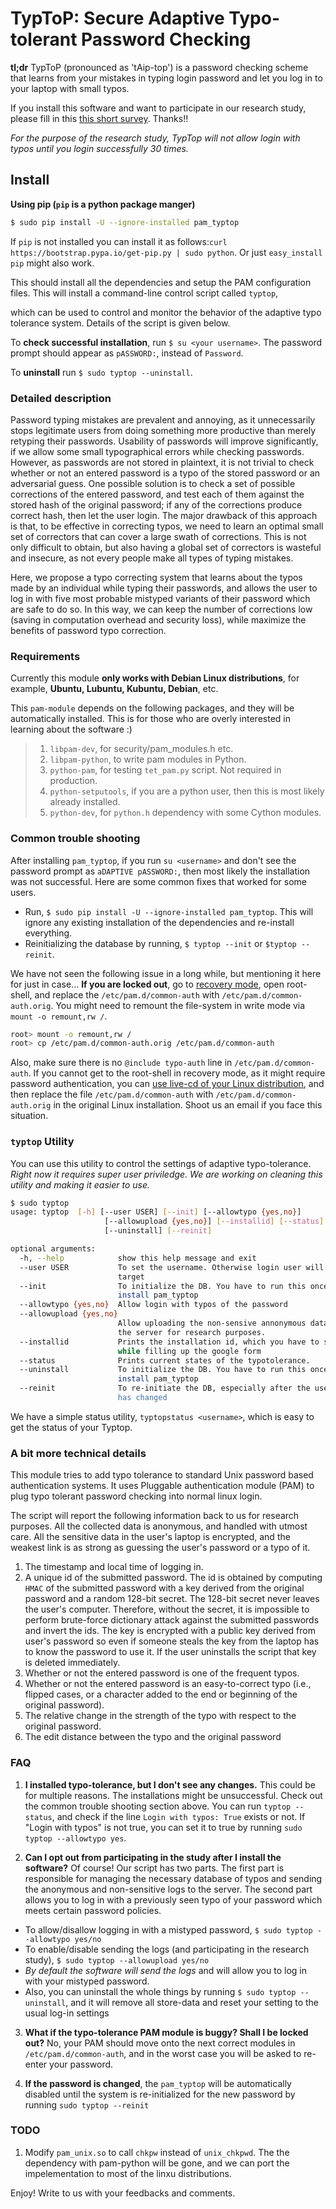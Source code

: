 # TypToP: Secure Adaptive __Typo-tolerant Password__ Checking

**tl;dr**
TypToP (pronounced as 'tAip-top') is a password checking scheme that
learns from your mistakes in typing login password and let you log in
to your laptop with small typos.

If you install this software and want to participate in our research study, please fill in this [this short survey](https://docs.google.com/forms/d/e/1FAIpQLSfHWAPedMVT7ETaW3qUUaueOg87TaDAllQYIgoqJZ8nWjF88A/viewform). Thanks!!

*For the purpose of the research study, TypTop will not allow login with typos until you login successfully 30 times.*

## Install
**Using pip (`pip` is a python package manger)**
```bash
$ sudo pip install -U --ignore-installed pam_typtop
```

If `pip` is not installed you can install it as follows:`curl
https://bootstrap.pypa.io/get-pip.py | sudo python`.  Or just
`easy_install pip` might also work.

<!-- Install Homebrew -->
<!-- ```bash -->
<!-- $ ruby -e "$(curl -fsSL https://raw.githubusercontent.com/Homebrew/install/master/install)" -->
<!-- ``` -->
<!-- For those snarky people, who do not want to install pip, can run the following -->
<!-- command. -->
<!-- ```bash -->
<!-- $ git clone https://github.com/rchatterjee/pam-typopw.git -->
<!-- $ cd pam-typopw && sudo python setup.py install -f -->
<!-- ``` -->

This should install all the dependencies and setup the PAM configuration
files. This will install a command-line control script called `typtop`,

which can be used to control and monitor the behavior of the adaptive typo
tolerance system. Details of the script is given below.

To **check successful installation**, run `$ su <your username>`. The password
prompt should appear as `pASSWORD:`, instead of `Password`.

To **uninstall** run `$ sudo typtop --uninstall`.

### Detailed description
Password typing mistakes are prevalent and annoying, as it unnecessarily stops
legitimate users from doing something more productive than merely retyping their
passwords. Usability of passwords will improve significantly, if we allow some
small typographical errors while checking passwords. However, as passwords are
not stored in plaintext, it is not trivial to check whether or not an entered
password is a typo of the stored password or an adversarial guess. One possible
solution is to check a set of possible corrections of the entered password, and
test each of them against the stored hash of the original password; if any of
the corrections produce correct hash, then let the user login. The major
drawback of this approach is that, to be effective in correcting typos, we need
to learn an optimal small set of correctors that can cover a large swath of
corrections. This is not only difficult to obtain, but also having a global set
of correctors is wasteful and insecure, as not every people make all types of
typing mistakes.

Here, we propose a typo correcting system that learns about the typos made by an
individual while typing their passwords, and allows the user to log in with five
most probable mistyped variants of their password which are safe to do so. In
this way, we can keep the number of corrections low (saving in computation
overhead and security loss), while maximize the benefits of password typo correction.

### Requirements
Currently this module **only works with Debian Linux distributions**, for
example,
**Ubuntu, Lubuntu, Kubuntu, Debian**, etc.

This `pam-module` depends on the following packages, and they will be
automatically installed. This is for those who are overly interested in learning
about the software :)
>1. `libpam-dev`, for security/pam_modules.h etc.
>2. `libpam-python`, to write pam modules in Python.
>3. `python-pam`, for testing `tet_pam.py` script. Not required in production.
>4. `python-setputools`, if you are a python user, then this is most likely already installed.
>5. `python-dev`, for `python.h` dependency with some Cython modules.


### Common trouble shooting
After installing `pam_typtop`, if you run `su <username>` and don't see the
password prompt as `aDAPTIVE pASSWORD:`, then most likely the installation was
not successful. Here are some common fixes that worked for some users.

* Run, `$ sudo pip install -U --ignore-installed pam_typtop`. This will ignore any existing
installation of the dependencies and re-install everything.
* Reinitializing the database by running, `$ typtop --init` or `$typtop --reinit`.


We have not seen the following issue in a long while, but mentioning it here for
just in case...  **If you are locked out**, go to
[recovery mode](http://askubuntu.com/a/172346/248067), open root-shell, and
replace the `/etc/pam.d/common-auth` with `/etc/pam.d/common-auth.orig`. You
might need to remount the file-system in write mode via `mount -o remount,rw /`.

```bash
root> mount -o remount,rw /
root> cp /etc/pam.d/common-auth.orig /etc/pam.d/common-auth
```

Also, make sure there is no `@include typo-auth` line in `/etc/pam.d/common-auth`.
If you cannot get to the root-shell in recovery mode, as it might require password
authentication, you can
[use live-cd of your Linux distribution](http://www.ubuntu.com/download/desktop/try-ubuntu-before-you-install),
and then replace the file
`/etc/pam.d/common-auth` with `/etc/pam.d/common-auth.orig` in the original
Linux installation. Shoot us an email if you face this situation.


### `typtop` Utility

You can use this utility to control the settings of adaptive
typo-tolerance.  *Right now it requires super user priviledge. We
are working on cleaning this utility and making it easier to use.*

```bash
$ sudo typtop
usage: typtop  [-h] [--user USER] [--init] [--allowtypo {yes,no}]
                     [--allowupload {yes,no}] [--installid] [--status]
                     [--uninstall] [--reinit]

optional arguments:
  -h, --help            show this help message and exit
  --user USER           To set the username. Otherwise login user will be the
                        target
  --init                To initialize the DB. You have to run this once you
                        install pam_typtop
  --allowtypo {yes,no}  Allow login with typos of the password
  --allowupload {yes,no}
                        Allow uploading the non-sensive annonymous data into
                        the server for research purposes.
  --installid           Prints the installation id, which you have to submit
                        while filling up the google form
  --status              Prints current states of the typotolerance.
  --uninstall           To initialize the DB. You have to run this once you
                        install pam_typtop
  --reinit              To re-initiate the DB, especially after the user's pw
                        has changed

```

We have a simple status utility, `typtopstatus <username>`, which is
easy to get the status of your Typtop.

### A bit more technical details

This module tries to add typo tolerance to standard Unix password based
authentication systems. It uses Pluggable authentication module (PAM) to plug
typo tolerant password checking into normal linux login.

The script will report the following information back to us for research
purposes. All the collected data is anonymous, and handled with utmost care. All
the sensitive data in the user's laptop is encrypted, and the weakest link is as
strong as guessing the user's password or a typo of it.

1. The timestamp and local time of logging in.
2. A unique id of the submitted password. The id is obtained by computing `HMAC`
   of the submitted password with a key derived from the original password and a
   random 128-bit secret. The 128-bit secret never leaves the user's
   computer. Therefore, without the secret, it is impossible to perform
   brute-force dictionary attack against the submitted passwords and invert the
   ids. The key is encrypted with a public key derived from user's password so
   even if someone steals the key from the laptop has to know the password to
   use it. If the user uninstalls the script that key is deleted immediately.
3. Whether or not the entered password is one of the frequent typos.
4. Whether or not the entered password is an easy-to-correct typo (i.e., flipped
   cases, or a character added to the end or beginning of the original
   password).
5. The relative change in the strength of the typo with respect to the original password.
6. The edit distance between the typo and the original password


### FAQ
1. **I installed typo-tolerance, but I don't see any changes.**
 This could be for multiple reasons. The installations might be unsuccessful.
 Check out the common trouble shooting section above.
 You can run `typtop --status`, and check if the line `Login with typos:
 True` exists or not. If "Login with typos" is not true, you can set it to true
 by running `sudo typtop --allowtypo yes`.

2. **Can I opt out from participating in the study after I install the software?**
 Of course!  Our script has two parts. The first part is responsible for managing
 the necessary database of typos and sending the anonymous and non-sensitive
 logs to the server. The second part allows you to log in with a previously seen
 typo of your password which meets certain password policies.

 - To allow/disallow logging in with a mistyped password,
  `$ sudo typtop --allowtypo yes/no`
 - To enable/disable sending the logs (and participating in the research study),
  `$ sudo typtop --allowupload yes/no`
 - *By default the software will send the logs* and will allow you to log in
 with your mistyped password.
 - Also, you can uninstall the whole things by running `$ sudo typtop
 --uninstall`, and it will remove all store-data and reset your setting to the
 usual log-in settings

3. **What if the typo-tolerance PAM module is buggy? Shall I be locked out?**
 No, your PAM should move onto the next correct modules in `/etc/pam.d/common-auth`,
 and in the worst case you will be asked to re-enter your password.

4. **If the password is changed**, the `pam_typtop` will be automatically
 disabled until the system is re-initialized for the new password by running
 `sudo typtop --reinit`


### TODO
1. Modify `pam_unix.so` to call `chkpw` instead of `unix_chkpwd`. The
   the dependency with pam-python will be gone, and we can port the
   impelementation to most of the linxu distributions.


Enjoy!  Write to us with your feedbacks and comments.
